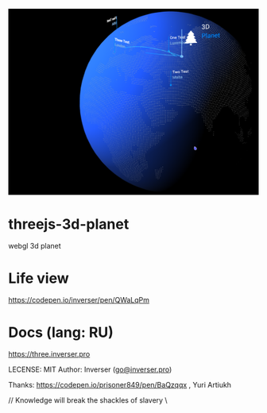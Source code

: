 ![](https://raw.githubusercontent.com/inverser-pro/threejs-3d-planet/main/image.png)
# threejs-3d-planet
webgl 3d planet

# Life view
https://codepen.io/inverser/pen/QWaLqPm

# Docs (lang: RU)

https://three.inverser.pro

LECENSE: MIT
Author: Inverser (go@inverser.pro)

Thanks:
https://codepen.io/prisoner849/pen/BaQzqqx
,
Yuri Artiukh

// Knowledge will break the shackles of slavery \\
